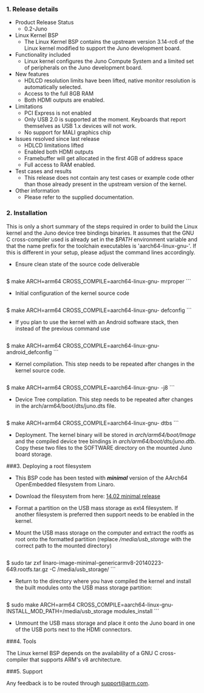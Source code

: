 ### 1.  Release details
*  Product Release Status
      - 0.2-Juno
*  Linux Kernel BSP
      - The Linux Kernel BSP contains the upstream version 3.14-rc6 of the 
        Linux kernel modified to support the Juno development board.
*  Functionality included
      - Linux kernel configures the Juno Compute System and a limited set
        of peripherals on the Juno development board.
*  New features
      - HDLCD resolution limits have been lifted, native monitor resolution is automatically selected.
      - Access to the full 8GB RAM
      - Both HDMI outputs are enabled.
*  Limitations
      - PCI Express is not enabled
      - Only USB 2.0 is supported at the moment. Keyboards that report themselves as USB 1.x devices will not work.
      - No support for MALI graphics chip
*  Issues resolved since last release
      - HDLCD limitations lifted
      - Enabled both HDMI outputs
      - Framebuffer will get allocated in the first 4GB of address space
      - Full access to RAM enabled.
*  Test cases and results
      - This release does not contain any test cases or example code other
          than those already present in the upstream version of the kernel.
*  Other information
      - Please refer to the supplied documentation.

### 2.  Installation

This is only a short summary of the steps required in order to build
the Linux kernel and the Juno device tree bindings binaries. It
assumes that the GNU C cross-compiler used is already set
in the _$PATH_ environment variable and that the name prefix for the
toolchain executables is 'aarch64-linux-gnu-'. If this is different
in your setup, please adjust the command lines accordingly.

*   Ensure clean state of the source code deliverable

    ```
$ make ARCH=arm64 CROSS_COMPILE=aarch64-linux-gnu- mrproper
    ```

*   Initial configuration of the kernel source code

    ```
$ make ARCH=arm64 CROSS_COMPILE=aarch64-linux-gnu- defconfig
    ```

*   If you plan to use the kernel with an Android software stack, then instead of the previous command use
    ```
$ make ARCH=arm64 CROSS_COMPILE=aarch64-linux-gnu- android_defconfig
    ```

*   Kernel compilation. This step needs to be repeated after changes in the kernel source code.

    ```
$ make ARCH=arm64 CROSS_COMPILE=aarch64-linux-gnu- -j8
    ```

*   Device Tree compilation. This step needs to be repeated after changes in the arch/arm64/boot/dts/juno.dts file.

    ```
$ make ARCH=arm64 CROSS_COMPILE=aarch64-linux-gnu- dtbs
    ```

*   Deployment. The kernel binary will be stored in _arch/arm64/boot/Image_ and
        the compiled device tree bindings in _arch/arm64/boot/dts/juno.dtb_. Copy
        these two files to the SOFTWARE directory on the mounted Juno board storage.

###3.  Deploying a root filesystem

* This BSP code has been tested with **_minimal_** version of the AArch64 OpenEmbedded
      filesystem from Linaro.
* Download the filesystem from here: [14.02 minimal release](http://releases.linaro.org/14.02/openembedded/aarch64/linaro-image-minimal-genericarmv8-20140223-649.rootfs.tar.gz)
* Format a partition on the USB mass storage as ext4 filesystem. If another 
      filesystem is preferred then support needs to be enabled in the kernel.
* Mount the USB mass storage on the computer and extract the rootfs as root
      onto the formatted partition (replace */media/usb_storage* with the correct
      path to the mounted directory)

    ```
$ sudo tar zxf linaro-image-minimal-genericarmv8-20140223-649.rootfs.tar.gz -C /media/usb_storage/
    ```
* Return to the directory where you have compiled the kernel and install the built modules onto the USB mass storage partition:

    ```
$ sudo make ARCH=arm64 CROSS_COMPILE=aarch64-linux-gnu- INSTALL_MOD_PATH=/media/usb_storage modules_install
    ```
* Unmount the USB mass storage and place it onto the Juno board in one of the
      USB ports next to the HDMI connectors.

###4.  Tools

The Linux kernel BSP depends on the availability of a GNU C cross-compiler
    that supports ARM's v8 architecture. 

###5.  Support

Any feedback is to be routed through [support@arm.com](mailto:support@arm.com).

